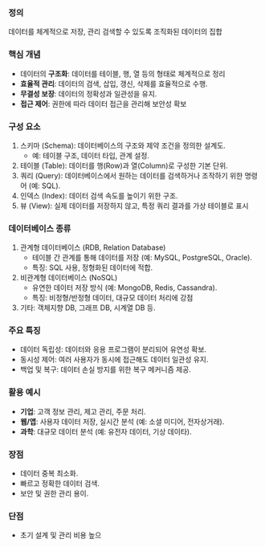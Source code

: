 
### 정의

데이터를 체계적으로 저장, 관리 검색할 수 있도록 조직화된 데이터의 집합

### 핵심 개념

- 데이터의 **구조화**: 데이터를 테이블, 행, 열 등의 형태로 체계적으로 정리
- **효율적 관리**: 데이터의 검색, 삽입, 갱신, 삭제를 효율적으로 수행.
- **무결성 보장**: 데이터의 정확성과 일관성을 유지.
- **접근 제어**: 권한에 따라 데이터 접근을 관리해 보안성 확보

### 구성 요소

1. 스키마 (Schema): 데이터베이스의 구조와 제약 조건을 정의한 설계도.
	- 예: 테이블 구조, 데이터 타입, 관계 설정.
2. 테이블 (Table): 데이터를 행(Row)과 열(Column)로 구성한 기본 단위.
3. 쿼리 (Query): 데이터베이스에서 원하는 데이터를 검색하거나 조작하기 위한 명령어 (예: SQL).
4. 인덱스 (Index): 데이터 검색 속도를 높이기 위한 구조.
5. 뷰 (View): 실제 데이터를 저장하지 않고, 특정 쿼리 결과를 가상 테이블로 표시

### 데이터베이스 종류

1. 관계형 데이터베이스 (RDB, Relation Database)
	- 테이블 간 관계를 통해 데이터를 저장 (예: MySQL, PostgreSQL, Oracle).
	- 특징: SQL 사용, 정형화된 데이터에 적합.
2. 비관계형 데이터베이스 (NoSQL)
	- 유연한 데이터 저장 방식 (예: MongoDB, Redis, Cassandra).
	- 특징: 비정형/반정형 데이터, 대규모 데이터 처리에 강점
3. 기타: 객체지향 DB, 그래프 DB, 시계열 DB 등.

### 주요 특징 

- 데이터 독립성: 데이터와 응용 프로그램이 분리되어 유연성 확보.
- 동시성 제어: 여러 사용자가 동시에 접근해도 데이터 일관성 유지.
- 백업 및 복구: 데이터 손실 방지를 위한 복구 메커니즘 제공.

### 활용 예시

- **기업**: 고객 정보 관리, 제고 관리, 주문 처리.
- **웹/앱**: 사용자 데이터 저장, 실시간 분석 (예: 소셜 미디어, 전자상거래).
- **과학**: 대규모 데이터 분석 (예: 유전자 데이터, 기상 데이타).

### 장점

- 데이터 중복 최소화.
- 빠르고 정확한 데이터 검색.
- 보안 및 권한 관리 용이.

### 단점

- 초기 설계 및 관리 비용 높으